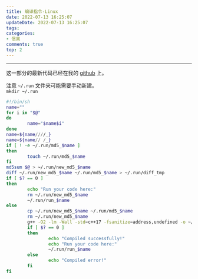 ```yaml
---
title: 编译指令-Linux
date: 2022-07-13 16:25:07
updateDate: 2022-07-13 16:25:07
tags:
categories:
- 信奥
comments: true
top: 2
---
```


---

<!-- more -->

这一部分的最新代码已经在我的 [github](https://github.com/ShwStone/Dotfiles) 上。

注意 `~/.run` 文件夹可能需要手动新建。  
`mkdir ~/.run`

```sh
#!/bin/sh
name=""
for i in "$@"
do
        name="$name$i"
done
name=${name////_}
name=${name// /_}
if [ ! -e ~/.run/md5_$name ] 
then
        touch ~/.run/md5_$name
fi
md5sum $@ > ~/.run/new_md5_$name
diff ~/.run/new_md5_$name ~/.run/md5_$name > ~/.run/diff_tmp
if [ $? == 0 ]
then
        echo "Run your code here:"
        rm ~/.run/new_md5_$name
        ~/.run/run_$name
else
        cp ~/.run/new_md5_$name ~/.run/md5_$name
        rm ~/.run/new_md5_$name
        g++ -O2 -lm -Wall -std=c++17 -fsanitize=address,undefined -o ~/.run/run_$name $@
        if [ $? == 0 ]
        then
                echo "Compiled successfully!"
                echo "Run your code here:"
                ~/.run/run_$name
        else
                echo "Compiled error!"
        fi
fi
```
